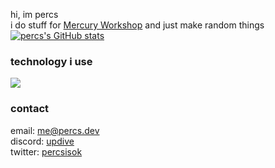 hi, im percs
<br>
i do stuff for [Mercury Workshop](https://github.com/MercuryWorkshop) and just make random things
<br>
[![percs's GitHub stats](https://github-readme-stats.vercel.app/api?username=percslol&show_icons=true)](https://github.com/percslol)

### technology i use
<img src="https://skillicons.dev/icons?i=py,js,ts,css,html,bash" />

### contact
email: [me@percs.dev](mailto:me@percs.dev)
<br>
discord: [updive](https://discord.com/users/767559339841683467)
<br>
twitter: [percsisok](https://x.com/percsisok)
